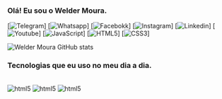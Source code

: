 
### Olá! Eu sou o Welder Moura.
[![Telegram](https://img.shields.io/badge/Telegram-2CA5E0?style=for-the-badge&logo=telegram&logoColor=white)]
[![Whatsapp](https://img.shields.io/badge/WhatsApp-25D366?style=for-the-badge&logo=whatsapp&logoColor=white)]
[![Facebokk](https://img.shields.io/badge/Facebook-1877F2?style=for-the-badge&logo=facebook&logoColor=white)]
[![Instagram](https://img.shields.io/badge/Instagram-E4405F?style=for-the-badge&logo=instagram&logoColor=white)]
[![Linkedin](https://img.shields.io/badge/LinkedIn-0077B5?style=for-the-badge&logo=linkedin&logoColor=white)]
[![Youtube](https://img.shields.io/badge/YouTube-FF0000?style=for-the-badge&logo=youtube&logoColor=white)]
[![JavaScript](https://img.shields.io/badge/JavaScript-323330?style=for-the-badge&logo=javascript&logoColor=F7DF1E)]
[![HTML5](https://img.shields.io/badge/HTML5-E34F26?style=for-the-badge&logo=html5&logoColor=white)]
[![CSS3](    https://img.shields.io/badge/CSS3-1572B6?style=for-the-badge&logo=css3&logoColor=white)]

![Welder Moura GitHub stats](https://github-readme-stats.vercel.app/api?username=Welders&show_icons=true&theme=gruvbox)

### Tecnologias que eu uso no meu dia a dia.

<div style="display: inline_block"><br/>
    <img aling="center" alt="html5" src="https://img.shields.io/badge/HTML5-E34F26?style=for-the-badge&logo=html5&logoColor=white" />
    <img aling="center" alt="html5" src="https://img.shields.io/badge/CSS3-1572B6?style=for-the-badge&logo=css3&logoColor=white" />
     <img aling="center" alt="html5" src="https://img.shields.io/badge/JavaScript-323330?style=for-the-badge&logo=javascript&logoColor=F7DF1E" />
</div>

